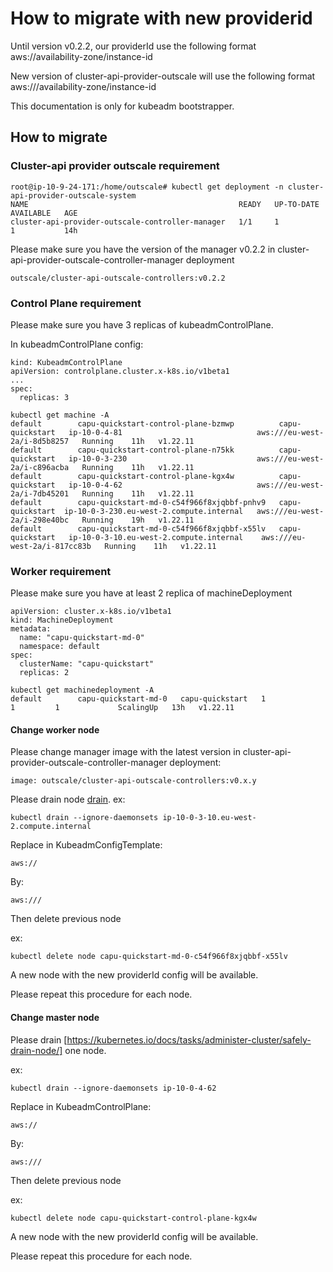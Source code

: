 # How to migrate with new providerid

Until version v0.2.2, our providerId use the following format aws://availability-zone/instance-id

New version of cluster-api-provider-outscale will use the following format aws:///availability-zone/instance-id

This documentation is only for kubeadm bootstrapper.

## How to migrate

### Cluster-api provider outscale requirement

```
root@ip-10-9-24-171:/home/outscale# kubectl get deployment -n cluster-api-provider-outscale-system 
NAME                                               READY   UP-TO-DATE   AVAILABLE   AGE
cluster-api-provider-outscale-controller-manager   1/1     1            1           14h
```

Please make sure you have the version of the manager v0.2.2 in cluster-api-provider-outscale-controller-manager deployment

```
outscale/cluster-api-outscale-controllers:v0.2.2
```

### Control Plane requirement
Please make sure you have 3 replicas of kubeadmControlPlane.

In kubeadmControlPlane config:

```
kind: KubeadmControlPlane
apiVersion: controlplane.cluster.x-k8s.io/v1beta1
...
spec:
  replicas: 3 
```

```
kubectl get machine -A
default        capu-quickstart-control-plane-bzmwp          capu-quickstart   ip-10-0-4-81                              aws:///eu-west-2a/i-8d5b8257   Running    11h   v1.22.11
default        capu-quickstart-control-plane-n75kk          capu-quickstart   ip-10-0-3-230                             aws:///eu-west-2a/i-c896acba   Running    11h   v1.22.11
default        capu-quickstart-control-plane-kgx4w          capu-quickstart   ip-10-0-4-62                              aws:///eu-west-2a/i-7db45201   Running    11h   v1.22.11
default        capu-quickstart-md-0-c54f966f8xjqbbf-pnhv9   capu-quickstart  ip-10-0-3-230.eu-west-2.compute.internal   aws:///eu-west-2a/i-298e40bc   Running    19h   v1.22.11
default        capu-quickstart-md-0-c54f966f8xjqbbf-x55lv   capu-quickstart   ip-10-0-3-10.eu-west-2.compute.internal    aws:///eu-west-2a/i-817cc83b   Running    11h   v1.22.11
```

### Worker requirement

Please make sure you have at least 2 replica of machineDeployment

```
apiVersion: cluster.x-k8s.io/v1beta1
kind: MachineDeployment
metadata:
  name: "capu-quickstart-md-0"
  namespace: default
spec:
  clusterName: "capu-quickstart"
  replicas: 2
```


```
kubectl get machinedeployment -A
default        capu-quickstart-md-0   capu-quickstart   1                  1         1             ScalingUp   13h   v1.22.11
```

#### Change worker node

Please change manager image with the latest version in cluster-api-provider-outscale-controller-manager deployment:

```
image: outscale/cluster-api-outscale-controllers:v0.x.y
```

Please drain node [drain][drain].
ex:

```
kubectl drain --ignore-daemonsets ip-10-0-3-10.eu-west-2.compute.internal  
```
Replace in KubeadmConfigTemplate:

```
aws://
```

By:

```
aws:///
```

Then delete previous node

ex:
```
kubectl delete node capu-quickstart-md-0-c54f966f8xjqbbf-x55lv
```

A new node with the new providerId config will be available.

Please repeat this procedure for each node.

#### Change master node


Please drain [https://kubernetes.io/docs/tasks/administer-cluster/safely-drain-node/] one node.

ex:

```
kubectl drain --ignore-daemonsets ip-10-0-4-62           
```

Replace in KubeadmControlPlane:

```
aws://
```

By:

```
aws:///
```

Then delete previous node

ex:

```
kubectl delete node capu-quickstart-control-plane-kgx4w
```

A new node with the new providerId config will be available.

Please repeat this procedure for each node.



<!-- References -->
[drain]: https://kubernetes.io/docs/tasks/administer-cluster/safely-drain-node/
